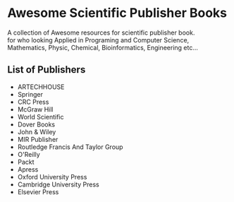 # Awesome Scientific Publisher Books
A collection of Awesome resources for scientific publisher book.
<br> for who looking Applied in Programing and  Computer Science, Mathematics, Physic, Chemical, Bioinformatics, Engineering etc...
## List of Publishers

- ARTECHHOUSE
- Springer
- CRC Press
- McGraw Hill
- World Scientific
- Dover Books
- John & Wiley
- MIR Publisher
- Routledge Francis And Taylor Group
- O'Reilly
- Packt
- Apress
- Oxford University Press
- Cambridge University Press
- Elsevier Press
